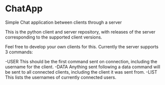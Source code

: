 # ChatApp
Simple Chat application between clients through a server

This is the python client and server repository, with releases of the server corresponding to the supported client versions.

Feel free to develop your own clients for this.  Currently the server supports 3 commands:

-USER
This should be the first command sent on connection, including the username for the client.
-DATA
Anything sent following a data command will be sent to all connected clients, including the client it was sent from.
-LIST
This lists the usernames of currently connected users.

